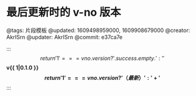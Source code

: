 # 最后更新时的 v-no 版本

@tags: 片段模板
@updated: 1609498959000, 1609908679000
@creator: AkrISrn
@updater: AkrISrn
@commit: e37ca7e

:::$$ return '{{ 1 }}' === vno.version ? ' .success.empty .' : '' $$
**v{{ 1|0.1.0 }}$$ return '{{ 1 }}' === vno.version ? '（最新）' : ' +' $$**
:::
